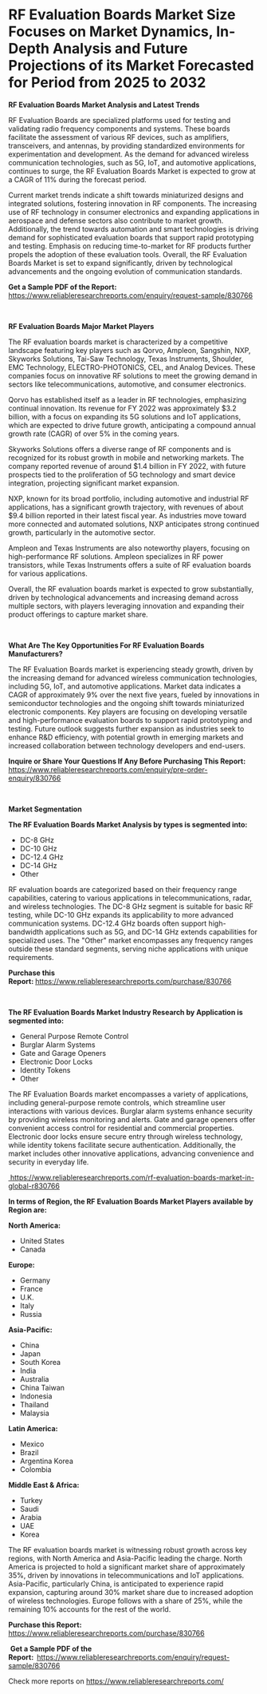 <p><h1>RF Evaluation Boards Market Size Focuses on Market Dynamics, In-Depth Analysis and Future Projections of its Market Forecasted for Period from 2025 to 2032</h1></p><p><strong>RF Evaluation Boards Market Analysis and Latest Trends</strong></p>
<p><p>RF Evaluation Boards are specialized platforms used for testing and validating radio frequency components and systems. These boards facilitate the assessment of various RF devices, such as amplifiers, transceivers, and antennas, by providing standardized environments for experimentation and development. As the demand for advanced wireless communication technologies, such as 5G, IoT, and automotive applications, continues to surge, the RF Evaluation Boards Market is expected to grow at a CAGR of 11% during the forecast period. </p><p>Current market trends indicate a shift towards miniaturized designs and integrated solutions, fostering innovation in RF components. The increasing use of RF technology in consumer electronics and expanding applications in aerospace and defense sectors also contribute to market growth. Additionally, the trend towards automation and smart technologies is driving demand for sophisticated evaluation boards that support rapid prototyping and testing. Emphasis on reducing time-to-market for RF products further propels the adoption of these evaluation tools. Overall, the RF Evaluation Boards Market is set to expand significantly, driven by technological advancements and the ongoing evolution of communication standards.</p></p>
<p><strong>Get a Sample PDF of the Report:&nbsp;</strong> <a href="https://www.reliableresearchreports.com/enquiry/request-sample/830766?utm_campaign=2395&utm_medium=2&utm_source=Github&utm_content=ia&utm_term=25032025&utm_id=rf-evaluation-boards">https://www.reliableresearchreports.com/enquiry/request-sample/830766</a></p>
<p>&nbsp;</p>
<p><strong>RF Evaluation Boards Major Market Players</strong></p>
<p><p>The RF evaluation boards market is characterized by a competitive landscape featuring key players such as Qorvo, Ampleon, Sangshin, NXP, Skyworks Solutions, Tai-Saw Technology, Texas Instruments, Shoulder, EMC Technology, ELECTRO-PHOTONICS, CEL, and Analog Devices. These companies focus on innovative RF solutions to meet the growing demand in sectors like telecommunications, automotive, and consumer electronics.</p><p>Qorvo has established itself as a leader in RF technologies, emphasizing continual innovation. Its revenue for FY 2022 was approximately $3.2 billion, with a focus on expanding its 5G solutions and IoT applications, which are expected to drive future growth, anticipating a compound annual growth rate (CAGR) of over 5% in the coming years.</p><p>Skyworks Solutions offers a diverse range of RF components and is recognized for its robust growth in mobile and networking markets. The company reported revenue of around $1.4 billion in FY 2022, with future prospects tied to the proliferation of 5G technology and smart device integration, projecting significant market expansion.</p><p>NXP, known for its broad portfolio, including automotive and industrial RF applications, has a significant growth trajectory, with revenues of about $9.4 billion reported in their latest fiscal year. As industries move toward more connected and automated solutions, NXP anticipates strong continued growth, particularly in the automotive sector.</p><p>Ampleon and Texas Instruments are also noteworthy players, focusing on high-performance RF solutions. Ampleon specializes in RF power transistors, while Texas Instruments offers a suite of RF evaluation boards for various applications.</p><p>Overall, the RF evaluation boards market is expected to grow substantially, driven by technological advancements and increasing demand across multiple sectors, with players leveraging innovation and expanding their product offerings to capture market share.</p></p>
<p>&nbsp;</p>
<p><strong>What Are The Key Opportunities For RF Evaluation Boards Manufacturers?</strong></p>
<p><p>The RF Evaluation Boards market is experiencing steady growth, driven by the increasing demand for advanced wireless communication technologies, including 5G, IoT, and automotive applications. Market data indicates a CAGR of approximately 9% over the next five years, fueled by innovations in semiconductor technologies and the ongoing shift towards miniaturized electronic components. Key players are focusing on developing versatile and high-performance evaluation boards to support rapid prototyping and testing. Future outlook suggests further expansion as industries seek to enhance R&D efficiency, with potential growth in emerging markets and increased collaboration between technology developers and end-users.</p></p>
<p><strong>Inquire or Share Your Questions If Any Before Purchasing This Report:</strong> <a href="https://www.reliableresearchreports.com/enquiry/pre-order-enquiry/830766?utm_campaign=2395&utm_medium=2&utm_source=Github&utm_content=ia&utm_term=25032025&utm_id=rf-evaluation-boards">https://www.reliableresearchreports.com/enquiry/pre-order-enquiry/830766</a></p>
<p>&nbsp;</p>
<p><strong>Market Segmentation</strong></p>
<p><strong>The RF Evaluation Boards Market Analysis by types is segmented into:</strong></p>
<p><ul><li>DC-8 GHz</li><li>DC-10 GHz</li><li>DC-12.4 GHz</li><li>DC-14 GHz</li><li>Other</li></ul></p>
<p><p>RF evaluation boards are categorized based on their frequency range capabilities, catering to various applications in telecommunications, radar, and wireless technologies. The DC-8 GHz segment is suitable for basic RF testing, while DC-10 GHz expands its applicability to more advanced communication systems. DC-12.4 GHz boards often support high-bandwidth applications such as 5G, and DC-14 GHz extends capabilities for specialized uses. The "Other" market encompasses any frequency ranges outside these standard segments, serving niche applications with unique requirements.</p></p>
<p><strong>Purchase this Report:&nbsp;</strong><a href="https://www.reliableresearchreports.com/purchase/830766?utm_campaign=2395&utm_medium=2&utm_source=Github&utm_content=ia&utm_term=25032025&utm_id=rf-evaluation-boards">https://www.reliableresearchreports.com/purchase/830766</a></p>
<p>&nbsp;</p>
<p><strong>The RF Evaluation Boards Market Industry Research by Application is segmented into:</strong></p>
<p><ul><li>General Purpose Remote Control</li><li>Burglar Alarm Systems</li><li>Gate and Garage Openers</li><li>Electronic Door Locks</li><li>Identity Tokens</li><li>Other</li></ul></p>
<p><p>The RF Evaluation Boards market encompasses a variety of applications, including general-purpose remote controls, which streamline user interactions with various devices. Burglar alarm systems enhance security by providing wireless monitoring and alerts. Gate and garage openers offer convenient access control for residential and commercial properties. Electronic door locks ensure secure entry through wireless technology, while identity tokens facilitate secure authentication. Additionally, the market includes other innovative applications, advancing convenience and security in everyday life.</p></p>
<p><a href="https://www.reliableresearchreports.com/rf-evaluation-boards-market-in-global-r830766?utm_campaign=2395&utm_medium=2&utm_source=Github&utm_content=ia&utm_term=25032025&utm_id=rf-evaluation-boards">&nbsp;https://www.reliableresearchreports.com/rf-evaluation-boards-market-in-global-r830766</a></p>
<p><strong>In terms of Region, the RF Evaluation Boards Market Players available by Region are:</strong></p>
<p>
    <p> <strong> North America: </strong>
        <ul>
            <li>United States</li>
            <li>Canada</li>
        </ul>
        </p> 
    <p> <strong> Europe: </strong>
        <ul>
            <li>Germany</li>
            <li>France</li>
            <li>U.K.</li>
            <li>Italy</li>
            <li>Russia</li>
        </ul>
        </p> 
    <p> <strong> Asia-Pacific: </strong>
        <ul>
            <li>China</li>
            <li>Japan</li>
            <li>South Korea</li>
            <li>India</li>
            <li>Australia</li>
            <li>China Taiwan</li>
            <li>Indonesia</li>
            <li>Thailand</li>
            <li>Malaysia</li>
        </ul>
        </p> 
    <p> <strong> Latin America: </strong>
        <ul>
            <li>Mexico</li>
            <li>Brazil</li>
            <li>Argentina Korea</li>
            <li>Colombia</li>
        </ul>
        </p> 
    <p> <strong> Middle East & Africa: </strong>
        <ul>
            <li>Turkey</li>
            <li>Saudi</li>
            <li>Arabia</li>
            <li>UAE</li>
            <li>Korea</li>
        </ul>
    </p>
    </p>
<p><p>The RF evaluation boards market is witnessing robust growth across key regions, with North America and Asia-Pacific leading the charge. North America is projected to hold a significant market share of approximately 35%, driven by innovations in telecommunications and IoT applications. Asia-Pacific, particularly China, is anticipated to experience rapid expansion, capturing around 30% market share due to increased adoption of wireless technologies. Europe follows with a share of 25%, while the remaining 10% accounts for the rest of the world.</p></p>
<p><strong>Purchase this Report: </strong><a href="https://www.reliableresearchreports.com/purchase/830766?utm_campaign=2395&utm_medium=2&utm_source=Github&utm_content=ia&utm_term=25032025&utm_id=rf-evaluation-boards">https://www.reliableresearchreports.com/purchase/830766</a></p>
<p>&nbsp;<strong>Get a Sample PDF of the Report:&nbsp;&nbsp;</strong><a href="https://www.reliableresearchreports.com/enquiry/request-sample/830766?utm_campaign=2395&utm_medium=2&utm_source=Github&utm_content=ia&utm_term=25032025&utm_id=rf-evaluation-boards">https://www.reliableresearchreports.com/enquiry/request-sample/830766</a></p>
<p><strong></strong></p>
<p>Check more reports on <a href="https://www.reliableresearchreports.com/?utm_campaign=2395&utm_medium=2&utm_source=Github&utm_content=ia&utm_term=25032025&utm_id=rf-evaluation-boards">https://www.reliableresearchreports.com/</a></p>